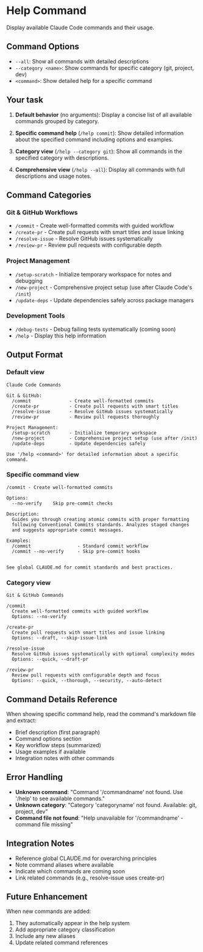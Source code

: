 # Help Command

Display available Claude Code commands and their usage.

## Command Options

- `--all`: Show all commands with detailed descriptions
- `--category <name>`: Show commands for specific category (git, project, dev)
- `<command>`: Show detailed help for a specific command

## Your task

1. **Default behavior** (no arguments):
   Display a concise list of all available commands grouped by category.

2. **Specific command help** (`/help commit`):
   Show detailed information about the specified command including options and examples.

3. **Category view** (`/help --category git`):
   Show all commands in the specified category with descriptions.

4. **Comprehensive view** (`/help --all`):
   Display all commands with full descriptions and usage notes.

## Command Categories

### Git & GitHub Workflows

- `/commit` - Create well-formatted commits with guided workflow
- `/create-pr` - Create pull requests with smart titles and issue linking
- `/resolve-issue` - Resolve GitHub issues systematically
- `/review-pr` - Review pull requests with configurable depth

### Project Management

- `/setup-scratch` - Initialize temporary workspace for notes and debugging
- `/new-project` - Comprehensive project setup (use after Claude Code's `/init`)
- `/update-deps` - Update dependencies safely across package managers

### Development Tools

- `/debug-tests` - Debug failing tests systematically (coming soon)
- `/help` - Display this help information

## Output Format

### Default view

```text
Claude Code Commands

Git & GitHub:
  /commit              - Create well-formatted commits
  /create-pr           - Create pull requests with smart titles
  /resolve-issue       - Resolve GitHub issues systematically
  /review-pr           - Review pull requests thoroughly

Project Management:
  /setup-scratch       - Initialize temporary workspace
  /new-project         - Comprehensive project setup (use after /init)
  /update-deps         - Update dependencies safely

Use '/help <command>' for detailed information about a specific command.
```

### Specific command view

```text
/commit - Create well-formatted commits

Options:
  --no-verify    Skip pre-commit checks

Description:
  Guides you through creating atomic commits with proper formatting
  following Conventional Commits standards. Analyzes staged changes
  and suggests appropriate commit messages.

Examples:
  /commit                 - Standard commit workflow
  /commit --no-verify     - Skip pre-commit hooks


See global CLAUDE.md for commit standards and best practices.
```

### Category view

```text
Git & GitHub Commands

/commit
  Create well-formatted commits with guided workflow
  Options: --no-verify

/create-pr
  Create pull requests with smart titles and issue linking
  Options: --draft, --skip-issue-link

/resolve-issue
  Resolve GitHub issues systematically with optional complexity modes
  Options: --quick, --draft-pr

/review-pr
  Review pull requests with configurable depth and focus
  Options: --quick, --thorough, --security, --auto-detect
```

## Command Details Reference

When showing specific command help, read the command's markdown file and extract:

- Brief description (first paragraph)
- Command options section
- Key workflow steps (summarized)
- Usage examples if available
- Integration notes with other commands

## Error Handling

- **Unknown command**: "Command '/commandname' not found. Use '/help' to see available commands."
- **Unknown category**: "Category 'categoryname' not found. Available: git, project, dev"
- **Command file not found**: "Help unavailable for '/commandname' - command file missing"

## Integration Notes

- Reference global CLAUDE.md for overarching principles
- Note command aliases where available
- Indicate which commands are coming soon
- Link related commands (e.g., resolve-issue uses create-pr)

## Future Enhancement

When new commands are added:

1. They automatically appear in the help system
2. Add appropriate category classification
3. Include any new aliases
4. Update related command references
